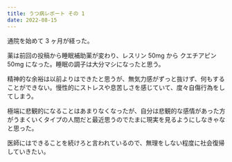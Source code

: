 ```yaml
---
title: うつ病レポート その 1
date: 2022-08-15
---
```


通院を始めて 3 ヶ月が経った。

薬は前回の投稿から睡眠補助薬が変わり、レスリン 50mg から クエチアピン 50mg になった。睡眠の調子は大分マシになったと思う。

精神的な余裕は以前よりはできたと思うが、無気力感がずっと抜けず、何もすることができない。慢性的にストレスや息苦しさを感じていて、度々自傷行為をしてしまう。

極端に悲観的になることはあまりなくなったが、自分は悲観的な感情があった方がうまくいくタイプの人間だと最近思うのでたまに現実を見るようにしなきゃなと思った。

医師にはできることを続けろと言われているので、無理をしない程度に社会復帰していきたい。
